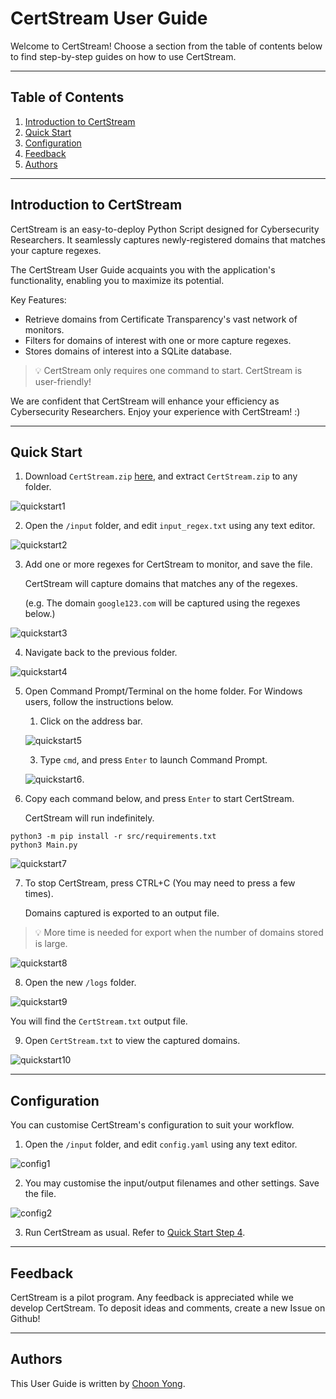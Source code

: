 # CertStream User Guide

Welcome to CertStream! Choose a section from the table of contents below to find step-by-step guides on how to use CertStream.

--------------------------------------------------------------------------------------------------------------------

## Table of Contents

1. [Introduction to CertStream](#introduction-to-certstream)
2. [Quick Start](#quick-start)
3. [Configuration](#configuration)
3. [Feedback](#feedback)
4. [Authors](#authors)

--------------------------------------------------------------------------------------------------------------------

## Introduction to CertStream

CertStream is an easy-to-deploy Python Script designed for Cybersecurity Researchers. It seamlessly captures newly-registered domains that matches your capture regexes.

The CertStream User Guide acquaints you with the application's functionality, enabling you to maximize its potential.

Key Features:

* Retrieve domains from Certificate Transparency's vast network of monitors.
* Filters for domains of interest with one or more capture regexes.
* Stores domains of interest into a SQLite database.

> 💡 CertStream only requires one command to start. CertStream is user-friendly!

We are confident that CertStream will enhance your efficiency as Cybersecurity Researchers. Enjoy your experience with CertStream! :)

--------------------------------------------------------------------------------------------------------------------

## Quick Start

1. Download `CertStream.zip` [here](https://github.com/choonyongchan/CertStream/releases/download/v1.0/CertStream.zip), and extract `CertStream.zip` to any folder.

![quickstart1](docs/images/quickstart0.png)

2. Open the `/input` folder, and edit `input_regex.txt` using any text editor.

![quickstart2](docs/images/quickstart1.png)

3. Add one or more regexes for CertStream to monitor, and save the file. 

    CertStream will capture domains that matches any of the regexes.

    (e.g. The domain `google123.com` will be captured using the regexes below.)

![quickstart3](docs/images/quickstart2.png)

4. Navigate back to the previous folder.

![quickstart4](docs/images/quickstart0.png)

5. Open Command Prompt/Terminal on the home folder. For Windows users, follow the instructions below.

    1. Click on the address bar.

    ![quickstart5](docs/images/quickstart3.png)

    3. Type `cmd`, and press `Enter` to launch Command Prompt.

    ![quickstart6](docs/images/quickstart4.png).

6. Copy each command below, and press `Enter` to start CertStream. 

    CertStream will run indefinitely.

```
python3 -m pip install -r src/requirements.txt
python3 Main.py
```

![quickstart7](docs/images/quickstart5.png)

7. To stop CertStream, press CTRL+C (You may need to press a few times). 

    Domains captured is exported to an output file.

> 💡 More time is needed for export when the number of domains stored is large.

![quickstart8](docs/images/quickstart6.png)

8. Open the new `/logs` folder. 

![quickstart9](docs/images/quickstart9.png)

   You will find the `CertStream.txt` output file.

9. Open `CertStream.txt` to view the captured domains. 

![quickstart10](docs/images/quickstart8.png)

--------------------------------------------------------------------------------------------------------------------

## Configuration

You can customise CertStream's configuration to suit your workflow.

1. Open the `/input` folder, and edit `config.yaml` using any text editor.

![config1](docs/images/config1.png)

2. You may customise the input/output filenames and other settings. Save the file.

![config2](docs/images/config2.png)

3. Run CertStream as usual. Refer to [Quick Start Step 4](#quick-start).

--------------------------------------------------------------------------------------------------------------------

## Feedback

CertStream is a pilot program. Any feedback is appreciated while we develop CertStream. To deposit ideas and comments, create a new Issue on Github!

--------------------------------------------------------------------------------------------------------------------

## Authors

This User Guide is written by [Choon Yong](https://github.com/choonyongchan).